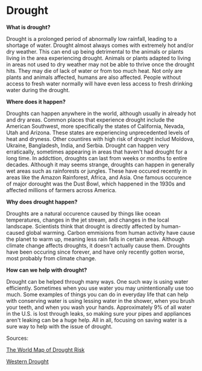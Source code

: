 # Drought

**What is drought?**

Drought is a prolonged period of abnormally low rainfall, leading to a shortage of water. Drought almost always comes with extremely hot and/or dry weather. This can end up being detrimental to the animals or plants living in the area experiencing drought. Animals or plants adapted to living in areas not used to dry weather may not be able to thrive once the drought hits. They may die of lack of water or from too much heat. Not only are plants and animals affected, humans are also affected. People without access to fresh water normally will have even less access to fresh drinking water during the drought.

**Where does it happen?**

Droughts can happen anywhere in the world, although usually in already hot and dry areas. Common places that experience drought include the American Southwest, more specifically the states of California, Nevada, Utah and Arizona. These states are experiencing unprecedented levels of heat and dryness. Other countires with high risk of drought includ Moldova, Ukraine, Bangladesh, India, and Serbia. Drought can happen very erraticaally, sometimes appearing in areas that haven't had drought for a long time. In addcttion, droughts can last from weeks or months to entire decades. Although it may seems strange, droughts can happen in generally wet areas such as rainforests or jungles. These have occured recently in areas like the Amazon Rainforest, Africa, and Asia. One famous occurence of major dorought was the Dust Bowl, which happened in the 1930s and affected millions of farmers across America.

**Why does drought happen?**

Droughts are a natural occurence caused by things like ocean temperatures, changes in the jet stream, and changes in the local landscape. Scientists think that drought is directly affected by human-caused global warming. Carbon emmisions from human activity have cause the planet to warm up, meaning less rain falls in certain areas. Although climate change affects droughts, it doesn't actually cause them. Droughts have been occuring since forever, and have only recently gotten worse, most probably from climate change. 

**How can we help with drought?**

Drought can be helped through many ways. One such way is using water efficiently. Sometimes when you use water you may unintentionally use too much. Some examples of things you can do in everyday life that can help with conserving water is using lessing water in the shower, when you brush your teeth, and when you wash your hands. Approximately 9% of all water in the U.S. is lost through leaks, so making sure your pipes and appliances aren't leaking can be a huge help. All in all, focusing on saving water is a sure way to help with the issue of drought. 


Sources:

[The World Map of Drought Risk](https://www.statista.com/chart/25101/countries-by-drought-risk/#:~:text=More%20affected%20countries%2C%20which%20carry,past%2C%20which%20majorly%20diminished%20crops.)

[Western Drought](https://www.nytimes.com/2022/02/14/climate/western-drought-megadrought.html)
